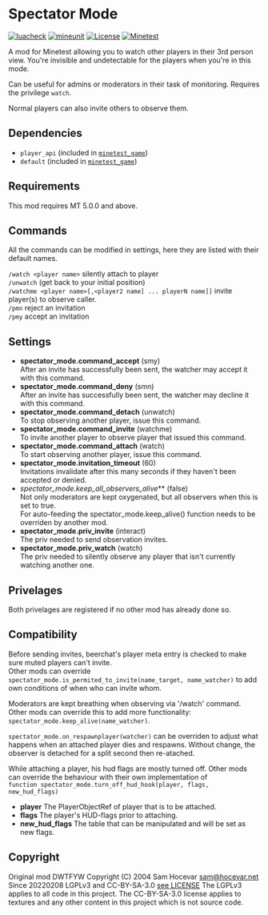 # Spectator Mode
[![luacheck](https://github.com/SwissalpS/spectator_mode/workflows/luacheck/badge.svg)](https://github.com/SwissalpS/spectator_mode/actions)
[![mineunit](https://github.com/SwissalpS/spectator_mode/workflows/mineunit/badge.svg)](https://github.com/SwissalpS/spectator_mode/actions)
[![License](https://img.shields.io/badge/License-LGPLv3%20and%20CC--BY--SA--3.0-green.svg)](LICENSE)
[![Minetest](https://img.shields.io/badge/Minetest-5.0+-blue.svg)](https://www.minetest.net)

A mod for Minetest allowing you to watch other players in their 3rd person view.
You're invisible and undetectable for the players when you're in this mode.

Can be useful for admins or moderators in their task of monitoring.
Requires the privilege `watch`.

Normal players can also invite others to observe them.

## Dependencies

- `player_api` (included in [`minetest_game`](https://github.com/minetest/minetest_game))
- `default` (included in [`minetest_game`](https://github.com/minetest/minetest_game))

## Requirements

This mod requires MT 5.0.0 and above.

## Commands

All the commands can be modified in settings, here they are listed with their default names.<br>

`/watch <player name>` silently attach to player<br>
`/unwatch` (get back to your initial position)<br>
`/watchme <player name>[,<player2 name] ... playerN name]]` invite player(s) to observe caller.<br>
`/pmn` reject an invitation<br>
`/pmy` accept an invitation<br>

## Settings

- **spectator_mode.command_accept** (smy)<br>
 After an invite has successfully been sent, the watcher may accept it with this command.
- **spectator_mode.command_deny** (smn)<br>
 After an invite has successfully been sent, the watcher may decline it with this command.
- **spectator_mode.command_detach** (unwatch)<br>
To stop observing another player, issue this command.
- **spectator_mode.command_invite** (watchme)<br>
To invite another player to observe player that issued this command.
- **spectator_mode.command_attach** (watch)<br>
To start observing another player, issue this command.
- **spectator_mode.invitation_timeout** (60)<br>
Invitations invalidate after this many seconds if they haven't been accepted or denied.
- *spectator_mode.keep_all_observers_alive*** (false)<br>
Not only moderators are kept oxygenated, but all observers when this is set to true.<br>
For auto-feeding the spectator_mode.keep_alive() function needs to be overriden by another mod.
- **spectator_mode.priv_invite** (interact)<br>
The priv needed to send observation invites.
- **spectator_mode.priv_watch** (watch)<br>
The priv needed to silently observe any player that isn't currently watching another one.

## Privelages

Both privelages are registered if no other mod has already done so.

## Compatibility

Before sending invites, beerchat's player meta entry is checked to make sure muted players can't invite.<br>
Other mods can override `spectator_mode.is_permited_to_invite(name_target, name_watcher)` to add own
conditions of when who can invite whom.

Moderators are kept breathing when observing via '/watch' command. Other mods can override this to
add more functionality: `spectator_mode.keep_alive(name_watcher)`.

`spectator_mode.on_respawnplayer(watcher)` can be overriden to adjust what happens when an attached player
dies and respawns. Without change, the observer is detached for a split second then re-atached.

While attaching a player, his hud flags are mostly turned off. Other mods can override the behaviour
with their own implementation of<br>
`function spectator_mode.turn_off_hud_hook(player, flags, new_hud_flags)`
- **player** The PlayerObjectRef of player that is to be attached.
- **flags** The player's HUD-flags prior to attaching.
- **new_hud_flags** The table that can be manipulated and will be set as new flags.

## Copyright

Original mod DWTFYW Copyright (C) 2004 Sam Hocevar <sam@hocevar.net>
Since 20220208 LGPLv3 and CC-BY-SA-3.0 [see LICENSE](LICENSE)
The LGPLv3 applies to all code in this project.
The CC-BY-SA-3.0 license applies to textures and any other content in this project which is not source code.

